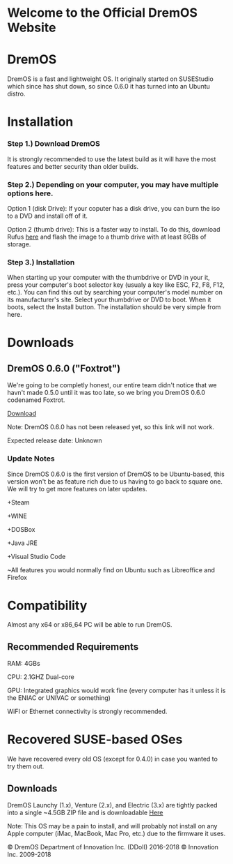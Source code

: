 # Welcome to the Official DremOS Website

# DremOS

DremOS is a fast and lightweight OS. It originally started on SUSEStudio which since has shut down, so since 0.6.0 it has turned into an Ubuntu distro.

# Installation 

### Step 1.) Download DremOS
It is strongly recommended to use the latest build as it will have the most features and better security than older builds.

### Step 2.) Depending on your computer, you may have multiple options here.

Option 1 (disk Drive): If your coputer has a disk drive, you can burn the iso to a DVD and install off of it.

Option 2 (thumb drive): This is a faster way to install. To do this, download Rufus <a href="https://rufus.akeo.ie/">here</a> and flash the image to a thumb drive with at least 8GBs of storage.

### Step 3.) Installation

When starting up your computer with the thumbdrive or DVD in your it, press your computer's boot selector key (usualy a key like ESC, F2, F8, F12, etc.). You can find this out by searching your computer's model number on its manufacturer's site. Select your thumbdrive or DVD to boot. When it boots, select the Install button. The installation should be very simple from here.

# Downloads

## DremOS 0.6.0 ("Foxtrot")

We're going to be completly honest, our entire team didn't notice that we havn't made 0.5.0 until it was too late, so we bring you DremOS 0.6.0 codenamed Foxtrot.

<a href="https://github.com/samparisot/DremOS/releases/download/0.6.0/DremOS-0.6.0.iso">Download</a>

Note: DremOS 0.6.0 has not been released yet, so this link will not work.

Expected release date: Unknown

### Update Notes

Since DremOS 0.6.0 is the first version of DremOS to be Ubuntu-based, this version won't be as feature rich due to us having to go back to square one. We will try to get more features on later updates.

+Steam

+WINE

+DOSBox

+Java JRE

+Visual Studio Code

~All features you would normally find on Ubuntu such as Libreoffice and Firefox

# Compatibility

Almost any x64 or x86_64 PC will be able to run DremOS.

## Recommended Requirements

RAM: 4GBs

CPU: 2.1GHZ Dual-core

GPU: Integrated graphics would work fine (every computer has it unless it is the ENIAC or UNIVAC or something)

WiFI or Ethernet connectivity is strongly recommended.

# Recovered SUSE-based OSes
We have recovered every old OS (except for 0.4.0) in case you wanted to try them out.

## Downloads
DremOS Launchy (1.x), Venture (2.x), and Electric (3.x) are tightly packed into a single ~4.5GB ZIP file and is downloadable <a href="https://drive.google.com/open?id=1lFdUuK4Cgp5VHfYCZQYzZs9aYLhLVL_3">Here</a>

Note: This OS may be a pain to install, and will probably not install on any Apple computer (iMac, MacBook, Mac Pro, etc.) due to the firmware it uses.

© DremOS Department of Innovation Inc. (DDoII) 2016-2018
© Innovation Inc. 2009-2018
